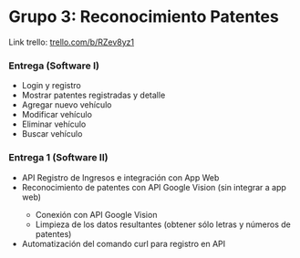 <h1>Grupo 3: Reconocimiento Patentes</h1>

Link trello: <a href= "https://trello.com/b/RZev8yz1" target="_blank">trello.com/b/RZev8yz1</a>

<h3>Entrega (Software I)</h3>
<ul>
	<li>Login y registro</li>
	<li>Mostrar patentes registradas y detalle</li>
	<li>Agregar nuevo vehículo</li>
	<li>Modificar vehículo</li>
	<li>Eliminar vehículo</li>
	<li>Buscar vehículo</li>
</ul>

<h3>Entrega 1 (Software II)</h3>
<ul>
	<li>API Registro de Ingresos e integración con App Web</li>
	<li>Reconocimiento de patentes con API Google Vision (sin integrar a app web)</li>
	<ul>
		<li>Conexión con API Google Vision</li>
		<li>Limpieza de los datos resultantes (obtener sólo letras y números de patentes)</li>
	</ul>
	<li>Automatización del comando curl para registro en API</li>
</ul>
